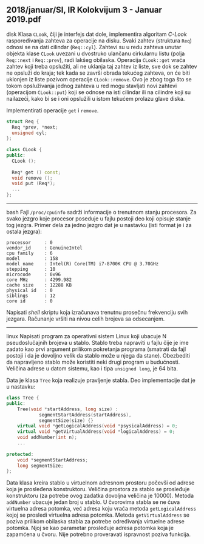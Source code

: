 2018/januar/SI, IR Kolokvijum 3 - Januar 2019.pdf
--------------------------------------------------------------------------------
disk
Klasa `CLook`, čiji je interfejs dat dole, implementira algoritam *C-Look* raspoređivanja zahteva 
za  operacije  na  disku.  Svaki  zahtev  (struktura `Req`)  odnosi  se  na  dati  cilindar (`Req::cyl`). 
Zahtevi su u redu zahteva unutar objekta klase `CLook` uvezani u dvostruko ulančanu cirkularnu 
listu  (polja `Req::next`  i `Req::prev`),  radi  lakšeg  obilaska.  Operacija `CLook::get` vraća 
zahtev koji treba opslužiti, ali ne uklanja taj zahtev iz liste, sve dok se zahtev ne opsluži do 
kraja; tek kada se završi obrada tekućeg zahteva, on će biti uklonjen iz liste pozivom operacije 
`CLook::remove`.  Ovo  je  zbog  toga  što  se  tokom  opsluživanja  jednog  zahteva  u  red  mogu 
stavljati novi zahtevi (operacijom `CLook::put`) koji se odnose na isti cilindar ili na cilindre 
koji su nailazeći, kako bi se i oni opslužili u istom tekućem prolazu glave diska. 

Implementirati operacije `get` i `remove`.
```cpp
struct Req { 
  Req *prev, *next; 
  unsigned cyl; 
}; 
 
class CLook { 
public: 
  CLook (); 
 
  Req* get () const; 
  void remove (); 
  void put (Req*); 
  ... 
}; 
``` 

--------------------------------------------------------------------------------
bash
Fajl `/proc/cpuinfo` sadrži informacije o trenutnom stanju procesora. Za svako jezgro koje 
procesor  poseduje  u  fajlu  postoji  deo  koji  opisuje  stanje tog jezgra.  Primer  dela  za  jedno 
jezgro dat je u nastavku (isti format je i za ostala jezgra):
```
processor     : 0 
vendor_id     : GenuineIntel 
cpu family    : 6 
model         : 158 
model name    : Intel(R) Core(TM) i7-8700K CPU @ 3.70GHz 
stepping      : 10 
microcode     : 0x96 
core MHz      : 4299.982 
cache size    : 12288 KB 
physical id   : 0 
siblings      : 12 
core id       : 0 
``` 
Napisati *shell* skriptu koja izračunava trenutnu prosečnu frekvenciju svih jezgara. Računanje vršiti na nivou celih brojeva sa odsecanjem.  
 
--------------------------------------------------------------------------------
linux
Napisati program za operativni sistem Linux koji ubacuje N pseudoslučajnih brojeva u stablo. 
Stablo  treba  napraviti  u  fajlu  čije  je  ime  zadato  kao  prvi  argument  prilikom  pokretanja 
programa (smatrati da fajl postoji i da je dovoljno velik da stablo može u njega da stane). 
Obezbediti da napravljeno stablo može koristiti neki drugi program u budućnosti. Veličina 
adrese u datom sistemu, kao i tipa `unsigned long`, je 64 bita.

Data je klasa `Tree` koja realizuje pravljenje stabla. Deo implementacije dat je u nastavku:
```cpp
class Tree { 
public: 
    Tree(void *startAddress, long size) : 
            segmentStartAddress(startAddress), 
            segmentSize(size) {} 
    virtual void *getLogicalAddress(void *psysicalAddress) = 0; 
    virtual void *getVirtualAddress(void *logicalAddress) = 0; 
    void addNumber(int n); 
    ... 
 
protected:
    void *segmentStartAddress; 
    long segmentSize; 
};
``` 
Data klasa kreira stablo u virtuelnom adresnom prostoru počevši od adrese koja je prosleđena 
konstruktoru. Veličina prostora za stablo se prosleđuje konstruktoru (za potrebe ovog zadatka 
dovoljna veličina je 10000). Metoda `addNumber` ubacuje jedan broj u stablo. U čvorovima 
stabla  se  ne  čuva  virtuelna  adresa  potomka,  već  adresa  koju  vraća  metoda 
`getLogicalAddress` kojoj   se   prosledi   virtuelna   adresa   potomka.   Metoda 
`getVirtualAddress` se  poziva  prilikom  obilaska  stabla  za potrebe određivanja virtuelne 
adrese potomka. Njoj se kao parametar prosleđuje adresa potomka koja je zapamćena u čvoru. 
Nije potrebno proveravati ispravnost poziva funkcija. 
